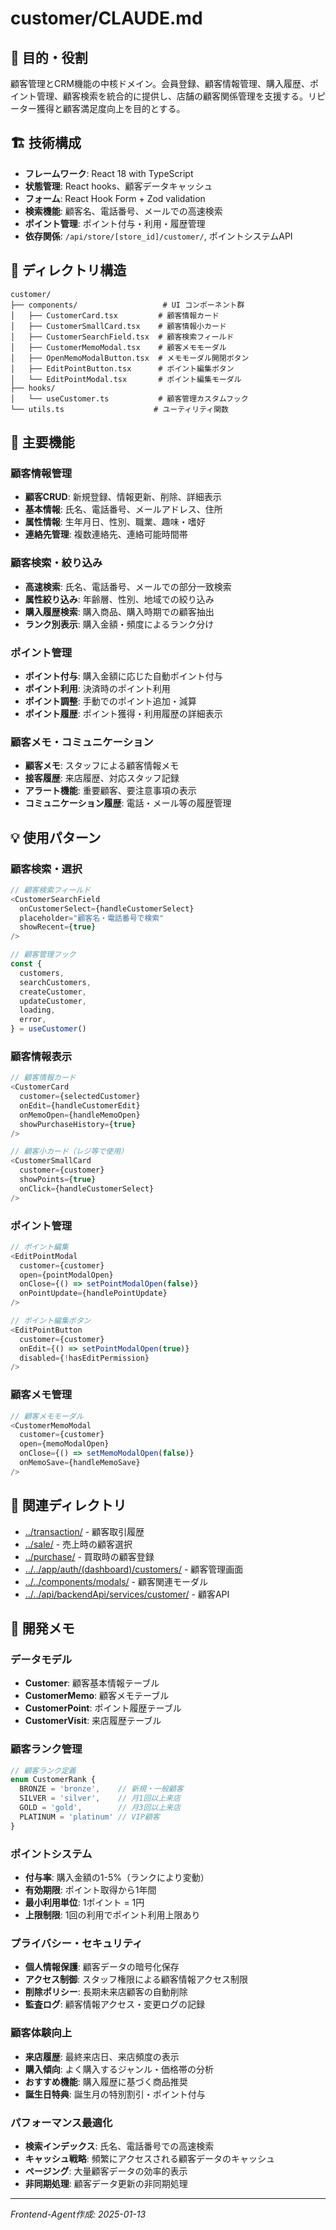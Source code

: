 # customer/CLAUDE.md

## 🎯 目的・役割

顧客管理とCRM機能の中核ドメイン。会員登録、顧客情報管理、購入履歴、ポイント管理、顧客検索を統合的に提供し、店舗の顧客関係管理を支援する。リピーター獲得と顧客満足度向上を目的とする。

## 🏗️ 技術構成

- **フレームワーク**: React 18 with TypeScript
- **状態管理**: React hooks、顧客データキャッシュ
- **フォーム**: React Hook Form + Zod validation
- **検索機能**: 顧客名、電話番号、メールでの高速検索
- **ポイント管理**: ポイント付与・利用・履歴管理
- **依存関係**: `/api/store/[store_id]/customer/`, ポイントシステムAPI

## 📁 ディレクトリ構造

```
customer/
├── components/                   # UI コンポーネント群
│   ├── CustomerCard.tsx         # 顧客情報カード
│   ├── CustomerSmallCard.tsx    # 顧客情報小カード
│   ├── CustomerSearchField.tsx  # 顧客検索フィールド
│   ├── CustomerMemoModal.tsx    # 顧客メモモーダル
│   ├── OpenMemoModalButton.tsx  # メモモーダル開閉ボタン
│   ├── EditPointButton.tsx      # ポイント編集ボタン
│   └── EditPointModal.tsx       # ポイント編集モーダル
├── hooks/
│   └── useCustomer.ts           # 顧客管理カスタムフック
└── utils.ts                    # ユーティリティ関数
```

## 🔧 主要機能

### 顧客情報管理
- **顧客CRUD**: 新規登録、情報更新、削除、詳細表示
- **基本情報**: 氏名、電話番号、メールアドレス、住所
- **属性情報**: 生年月日、性別、職業、趣味・嗜好
- **連絡先管理**: 複数連絡先、連絡可能時間帯

### 顧客検索・絞り込み
- **高速検索**: 氏名、電話番号、メールでの部分一致検索
- **属性絞り込み**: 年齢層、性別、地域での絞り込み
- **購入履歴検索**: 購入商品、購入時期での顧客抽出
- **ランク別表示**: 購入金額・頻度によるランク分け

### ポイント管理
- **ポイント付与**: 購入金額に応じた自動ポイント付与
- **ポイント利用**: 決済時のポイント利用
- **ポイント調整**: 手動でのポイント追加・減算
- **ポイント履歴**: ポイント獲得・利用履歴の詳細表示

### 顧客メモ・コミュニケーション
- **顧客メモ**: スタッフによる顧客情報メモ
- **接客履歴**: 来店履歴、対応スタッフ記録
- **アラート機能**: 重要顧客、要注意事項の表示
- **コミュニケーション履歴**: 電話・メール等の履歴管理

## 💡 使用パターン

### 顧客検索・選択
```typescript
// 顧客検索フィールド
<CustomerSearchField
  onCustomerSelect={handleCustomerSelect}
  placeholder="顧客名・電話番号で検索"
  showRecent={true}
/>

// 顧客管理フック
const {
  customers,
  searchCustomers,
  createCustomer,
  updateCustomer,
  loading,
  error,
} = useCustomer()
```

### 顧客情報表示
```typescript
// 顧客情報カード
<CustomerCard
  customer={selectedCustomer}
  onEdit={handleCustomerEdit}
  onMemoOpen={handleMemoOpen}
  showPurchaseHistory={true}
/>

// 顧客小カード（レジ等で使用）
<CustomerSmallCard
  customer={customer}
  showPoints={true}
  onClick={handleCustomerSelect}
/>
```

### ポイント管理
```typescript
// ポイント編集
<EditPointModal
  customer={customer}
  open={pointModalOpen}
  onClose={() => setPointModalOpen(false)}
  onPointUpdate={handlePointUpdate}
/>

// ポイント編集ボタン
<EditPointButton
  customer={customer}
  onEdit={() => setPointModalOpen(true)}
  disabled={!hasEditPermission}
/>
```

### 顧客メモ管理
```typescript
// 顧客メモモーダル
<CustomerMemoModal
  customer={customer}
  open={memoModalOpen}
  onClose={() => setMemoModalOpen(false)}
  onMemoSave={handleMemoSave}
/>
```

## 🔗 関連ディレクトリ

- [../transaction/](../transaction/) - 顧客取引履歴
- [../sale/](../sale/) - 売上時の顧客選択
- [../purchase/](../purchase/) - 買取時の顧客登録
- [../../app/auth/(dashboard)/customers/](../../app/auth/(dashboard)/customers/) - 顧客管理画面
- [../../components/modals/](../../components/modals/) - 顧客関連モーダル
- [../../api/backendApi/services/customer/](../../api/backendApi/services/customer/) - 顧客API

## 📝 開発メモ

### データモデル
- **Customer**: 顧客基本情報テーブル
- **CustomerMemo**: 顧客メモテーブル
- **CustomerPoint**: ポイント履歴テーブル
- **CustomerVisit**: 来店履歴テーブル

### 顧客ランク管理
```typescript
// 顧客ランク定義
enum CustomerRank {
  BRONZE = 'bronze',    // 新規・一般顧客
  SILVER = 'silver',    // 月1回以上来店
  GOLD = 'gold',        // 月3回以上来店
  PLATINUM = 'platinum' // VIP顧客
}
```

### ポイントシステム
- **付与率**: 購入金額の1-5%（ランクにより変動）
- **有効期限**: ポイント取得から1年間
- **最小利用単位**: 1ポイント = 1円
- **上限制限**: 1回の利用でポイント利用上限あり

### プライバシー・セキュリティ
- **個人情報保護**: 顧客データの暗号化保存
- **アクセス制御**: スタッフ権限による顧客情報アクセス制限
- **削除ポリシー**: 長期未来店顧客の自動削除
- **監査ログ**: 顧客情報アクセス・変更ログの記録

### 顧客体験向上
- **来店履歴**: 最終来店日、来店頻度の表示
- **購入傾向**: よく購入するジャンル・価格帯の分析
- **おすすめ機能**: 購入履歴に基づく商品推奨
- **誕生日特典**: 誕生月の特別割引・ポイント付与

### パフォーマンス最適化
- **検索インデックス**: 氏名、電話番号での高速検索
- **キャッシュ戦略**: 頻繁にアクセスされる顧客データのキャッシュ
- **ページング**: 大量顧客データの効率的表示
- **非同期処理**: 顧客データ更新の非同期処理

---
*Frontend-Agent作成: 2025-01-13*